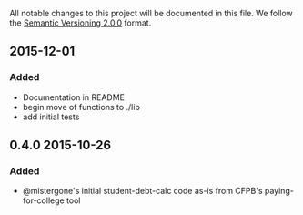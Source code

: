 All notable changes to this project will be documented in this file.
We follow the [Semantic Versioning 2.0.0](http://semver.org/) format.

## 2015-12-01

### Added
- Documentation in README
- begin move of functions to ./lib
- add initial tests


## 0.4.0 2015-10-26

### Added
- @mistergone's initial student-debt-calc code as-is from CFPB's paying-for-college tool
